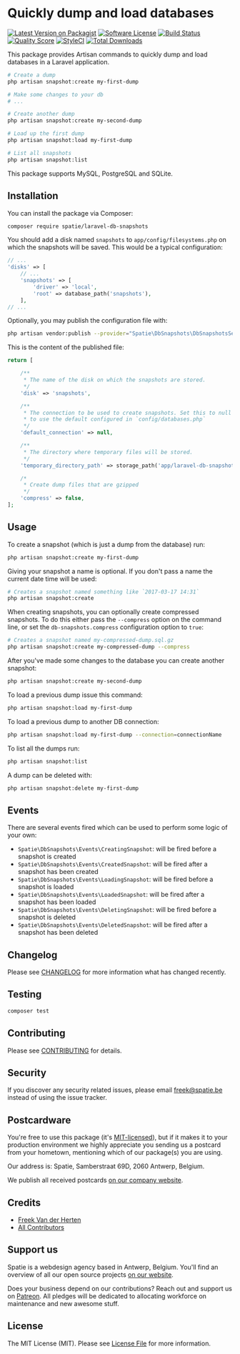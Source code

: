 # Quickly dump and load databases

[![Latest Version on Packagist](https://img.shields.io/packagist/v/spatie/laravel-db-snapshots.svg?style=flat-square)](https://packagist.org/packages/spatie/laravel-db-snapshots)
[![Software License](https://img.shields.io/badge/license-MIT-brightgreen.svg?style=flat-square)](LICENSE.md)
[![Build Status](https://img.shields.io/travis/spatie/laravel-db-snapshots/master.svg?style=flat-square)](https://travis-ci.org/spatie/laravel-db-snapshots)
[![Quality Score](https://img.shields.io/scrutinizer/g/spatie/laravel-db-snapshots.svg?style=flat-square)](https://scrutinizer-ci.com/g/spatie/laravel-db-snapshots)
[![StyleCI](https://styleci.io/repos/85295298/shield?branch=master)](https://styleci.io/repos/85295298)
[![Total Downloads](https://img.shields.io/packagist/dt/spatie/laravel-db-snapshots.svg?style=flat-square)](https://packagist.org/packages/spatie/laravel-db-snapshots)

This package provides Artisan commands to quickly dump and load databases in a Laravel application.

```bash
# Create a dump
php artisan snapshot:create my-first-dump

# Make some changes to your db
# ...

# Create another dump
php artisan snapshot:create my-second-dump

# Load up the first dump
php artisan snapshot:load my-first-dump

# List all snapshots
php artisan snapshot:list
```

This package supports MySQL, PostgreSQL and SQLite.

## Installation

You can install the package via Composer:

``` bash
composer require spatie/laravel-db-snapshots
```

You should add a disk named `snapshots` to `app/config/filesystems.php` on which the snapshots will be saved. This would be a typical configuration:

```php
// ...
'disks' => [
    // ...
    'snapshots' => [
        'driver' => 'local',
        'root' => database_path('snapshots'),
    ],
// ...    
```

Optionally, you may publish the configuration file with:

```bash
php artisan vendor:publish --provider="Spatie\DbSnapshots\DbSnapshotsServiceProvider" --tag="config"
```

This is the content of the published file:

```php
return [

    /**
     * The name of the disk on which the snapshots are stored.
     */
    'disk' => 'snapshots',

    /**
     * The connection to be used to create snapshots. Set this to null
     * to use the default configured in `config/databases.php`
     */
    'default_connection' => null,

    /**
     * The directory where temporary files will be stored.
     */
    'temporary_directory_path' => storage_path('app/laravel-db-snapshots/temp'),

    /*
     * Create dump files that are gzipped
     */
    'compress' => false,
];
```

## Usage

To create a snapshot (which is just a dump from the database) run:

```bash
php artisan snapshot:create my-first-dump
```

Giving your snapshot a name is optional. If you don't pass a name the current date time will be used:

```bash
# Creates a snapshot named something like `2017-03-17 14:31`
php artisan snapshot:create
```

When creating snapshots, you can optionally create compressed snapshots.  To do this either pass the `--compress` option on the command line, or set the `db-snapshots.compress` configuration option to `true`:

```bash
# Creates a snapshot named my-compressed-dump.sql.gz
php artisan snapshot:create my-compressed-dump --compress
```

After you've made some changes to the database you can create another snapshot:

```bash
php artisan snapshot:create my-second-dump
```

To load a previous dump issue this command:

```bash
php artisan snapshot:load my-first-dump
```

To load a previous dump to another DB connection:

```bash
php artisan snapshot:load my-first-dump --connection=connectionName
```

To list all the dumps run:

```bash
php artisan snapshot:list
```

A dump can be deleted with:

```bash
php artisan snapshot:delete my-first-dump
```

## Events

There are several events fired which can be used to perform some logic of your own:

- `Spatie\DbSnapshots\Events\CreatingSnapshot`: will be fired before a snapshot is created
- `Spatie\DbSnapshots\Events\CreatedSnapshot`: will be fired after a snapshot has been created
- `Spatie\DbSnapshots\Events\LoadingSnapshot`: will be fired before a snapshot is loaded
- `Spatie\DbSnapshots\Events\LoadedSnapshot`: will be fired after a snapshot has been loaded
- `Spatie\DbSnapshots\Events\DeletingSnapshot`: will be fired before a snapshot is deleted
- `Spatie\DbSnapshots\Events\DeletedSnapshot`: will be fired after a snapshot has been deleted

## Changelog

Please see [CHANGELOG](CHANGELOG.md) for more information what has changed recently.

## Testing

``` bash
composer test
```

## Contributing

Please see [CONTRIBUTING](CONTRIBUTING.md) for details.

## Security

If you discover any security related issues, please email freek@spatie.be instead of using the issue tracker.

## Postcardware

You're free to use this package (it's [MIT-licensed](LICENSE.md)), but if it makes it to your production environment we highly appreciate you sending us a postcard from your hometown, mentioning which of our package(s) you are using.

Our address is: Spatie, Samberstraat 69D, 2060 Antwerp, Belgium.

We publish all received postcards [on our company website](https://spatie.be/en/opensource/postcards).

## Credits

- [Freek Van der Herten](https://github.com/freekmurze)
- [All Contributors](../../contributors)

## Support us

Spatie is a webdesign agency based in Antwerp, Belgium. You'll find an overview of all our open source projects [on our website](https://spatie.be/opensource).

Does your business depend on our contributions? Reach out and support us on [Patreon](https://www.patreon.com/spatie). 
All pledges will be dedicated to allocating workforce on maintenance and new awesome stuff.

## License

The MIT License (MIT). Please see [License File](LICENSE.md) for more information.
